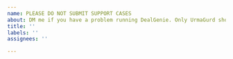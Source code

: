 ```yaml
---
name: PLEASE DO NOT SUBMIT SUPPORT CASES
about: DM me if you have a problem running DealGenie. Only UrmaGurd should be raising bugs.  
title: ''
labels: ''
assignees: ''

---
```

